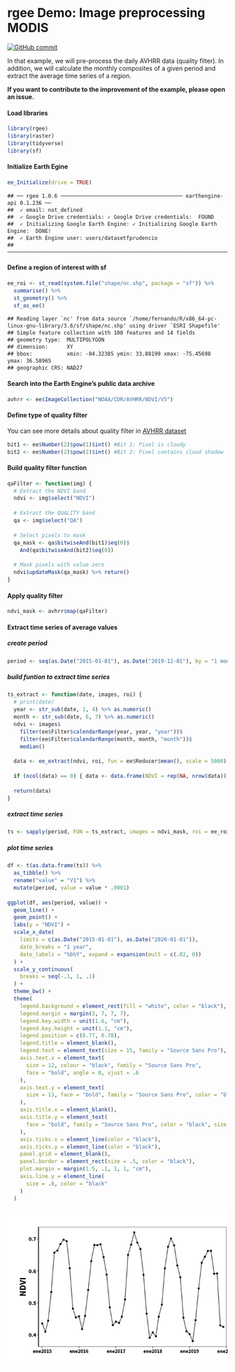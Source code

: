 rgee Demo: Image preprocessing MODIS
================

[![GitHub
commit](https://img.shields.io/github/last-commit/fernandoprudencio/Preprocessing_AVHRR)](https://github.com/fernandoprudencio/Preprocessing_AVHRR/commits/master)

In that example, we will pre-process the daily AVHRR data (quality
filter). In addition, we will calculate the monthly composites of a
given period and extract the average time series of a region.

**If you want to contribute to the improvement of the example, please
open an issue.**

#### Load libraries

``` r
library(rgee)
library(raster)
library(tidyverse)
library(sf)
```

#### Initialize Earth Egine

``` r
ee_Initialize(drive = TRUE)
```

    ## ── rgee 1.0.6 ─────────────────────────────────────── earthengine-api 0.1.236 ── 
    ##  ✓ email: not_defined
    ##  ✓ Google Drive credentials: ✓ Google Drive credentials:  FOUND
    ##  ✓ Initializing Google Earth Engine: ✓ Initializing Google Earth Engine:  DONE!
    ##  ✓ Earth Engine user: users/datasetfprudencio 
    ## ────────────────────────────────────────────────────────────────────────────────

#### Define a region of interest with sf

``` r
ee_roi <- st_read(system.file("shape/nc.shp", package = "sf")) %>%
  summarise() %>%
  st_geometry() %>%
  sf_as_ee()
```

    ## Reading layer `nc' from data source `/home/fernando/R/x86_64-pc-linux-gnu-library/3.6/sf/shape/nc.shp' using driver `ESRI Shapefile'
    ## Simple feature collection with 100 features and 14 fields
    ## geometry type:  MULTIPOLYGON
    ## dimension:      XY
    ## bbox:           xmin: -84.32385 ymin: 33.88199 xmax: -75.45698 ymax: 36.58965
    ## geographic CRS: NAD27

#### Search into the Earth Engine’s public data archive

``` r
avhrr <- ee$ImageCollection("NOAA/CDR/AVHRR/NDVI/V5")
```

#### Define type of quality filter

You can see more details about quality filter in [AVHRR
dataset](https://developers.google.com/earth-engine/datasets/catalog/NOAA_CDR_AVHRR_NDVI_V5)

``` r
bit1 <- ee$Number(2)$pow(1)$int() #Bit 1: Pixel is cloudy
bit2 <- ee$Number(2)$pow(2)$int() #Bit 2: Pixel contains cloud shadow
```

#### Build quality filter function

``` r
qaFilter <- function(img) {
  # Extract the NDVI band
  ndvi <- img$select("NDVI")
  
  # Extract the QUALITY band
  qa <- img$select("QA")
  
  # Select pixels to mask
  qa_mask <- qa$bitwiseAnd(bit1)$eq(0)$
    And(qa$bitwiseAnd(bit2)$eq(0))
  
  # Mask pixels with value zero
  ndvi$updateMask(qa_mask) %>% return()
}
```

#### Apply quality filter

``` r
ndvi_mask <- avhrr$map(qaFilter)
```

#### Extract time series of average values

##### create period

``` r
period <- seq(as.Date("2015-01-01"), as.Date("2019-12-01"), by = "1 month")
```

##### build funtion to extract time series

``` r
ts_extract <- function(date, images, roi) {
  # print(date)
  year <- str_sub(date, 1, 4) %>% as.numeric()
  month <- str_sub(date, 6, 7) %>% as.numeric()
  ndvi <- images$
    filter(ee$Filter$calendarRange(year, year, "year"))$
    filter(ee$Filter$calendarRange(month, month, "month"))$
    median()
  
  data <- ee_extract(ndvi, roi, fun = ee$Reducer$mean(), scale = 5000)
  
  if (ncol(data) == 0) { data <- data.frame(NDVI = rep(NA, nrow(data))) }
  
  return(data)
}
```

##### extract time series

``` r
ts <- sapply(period, FUN = ts_extract, images = ndvi_mask, roi = ee_roi)
```

##### plot time series

``` r
df <- t(as.data.frame(ts)) %>%
  as_tibble() %>%
  rename("value" = "V1") %>%
  mutate(period, value = value * .0001)

ggplot(df, aes(period, value)) +
  geom_line() +
  geom_point() +
  labs(y = "NDVI") +
  scale_x_date(
    limits = c(as.Date("2015-01-01"), as.Date("2020-01-01")),
    date_breaks = "1 year",
    date_labels = "%b%Y", expand = expansion(mult = c(.02, 0))
  ) +
  scale_y_continuous(
    breaks = seq(-.1, 1, .1)
  ) +
  theme_bw() +
  theme(
    legend.background = element_rect(fill = "white", color = "black"),
    legend.margin = margin(3, 7, 7, 7),
    legend.key.width = unit(1.6, "cm"),
    legend.key.height = unit(1.1, "cm"),
    legend.position = c(0.77, 0.78),
    legend.title = element_blank(),
    legend.text = element_text(size = 15, family = "Source Sans Pro"),
    axis.text.x = element_text(
      size = 12, colour = "black", family = "Source Sans Pro",
      face = "bold", angle = 0, vjust = .6
    ),
    axis.text.y = element_text(
      size = 13, face = "bold", family = "Source Sans Pro", color = "black"
    ),
    axis.title.x = element_blank(),
    axis.title.y = element_text(
      face = "bold", family = "Source Sans Pro", color = "black", size = 20
    ),
    axis.ticks.x = element_line(color = "black"),
    axis.ticks.y = element_line(color = "black"),
    panel.grid = element_blank(),
    panel.border = element_rect(size = .5, color = "black"),
    plot.margin = margin(1.5, .1, 1, 1, "cm"),
    axis.line.y = element_line(
      size = .8, color = "black"
    )
  )
```

![](README_files/figure-gfm/unnamed-chunk-11-1.png)<!-- -->
